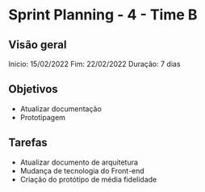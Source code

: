 # Sprint Planning - 4 - Time B

## Visão geral

Inicio: 15/02/2022
Fim: 22/02/2022
Duração: 7 dias

## Objetivos

* Atualizar documentação
* Prototipagem

## Tarefas

* Atualizar documento de arquitetura
* Mudança de tecnologia do Front-end
* Criação do protótipo de média fidelidade
